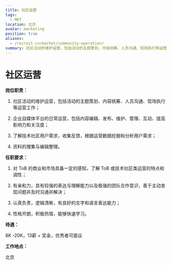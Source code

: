 ```yaml
---
title: 社区运营
tags:
  - MKT
location: 北京
avatar: marketing
position: true
aliases:
  - /recruit-cn/market/community-operation/
summary: 社区活动的维护运营，包括活动的主题策划、内容统筹、人员沟通、现场执行等运营工作； 企业自媒体平台的日常运营，包括内容编辑、发布、维护、管理、互动、提高影响力和关注度； 了解技术社区用户需求，收集反馈，根据运营数据挖掘和分析用户需求； 资料的搜集与编辑整理。
---
```


# 社区运营

**岗位职责：**

1. 社区活动的维护运营，包括活动的主题策划、内容统筹、人员沟通、现场执行等运营工作；

2. 企业自媒体平台的日常运营，包括内容编辑、发布、维护、管理、互动、提高影响力和关注度；

3. 了解技术社区用户需求，收集反馈，根据运营数据挖掘和分析用户需求；

4. 资料的搜集与编辑整理。

**任职要求：**

1. 对 ToB 的商业和市场具备一定的感知，了解 ToB 或技术社区类运营的特点和调性；

2. 有亲和力，具有较强的表达与理解能力以及极强的团队合作意识，善于主动发现问题并及时沟通并解决；

3. 认真负责，逻辑清晰，有良好的文字和语言表达能力；

4. 性格开朗，积极热情，能够快速学习。

**待遇：**

8K -20K，13薪 + 奖金，优秀者可面议

**工作地点：**

北京
